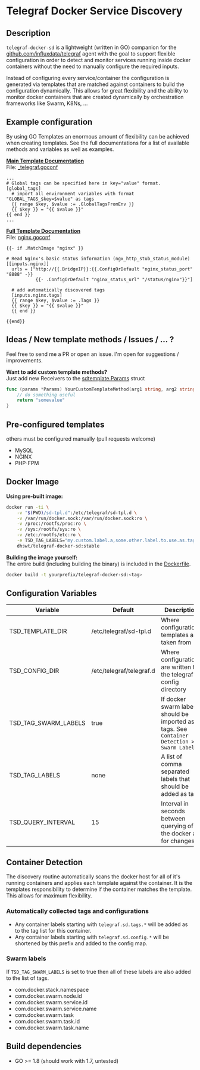 # Telegraf Docker Service Discovery

## Description
`telegraf-docker-sd` is a lightweight (written in GO) companion for the
[github.com/influxdata/telegraf](https://github.com/influxdata/telegraf)
agent with the goal to support flexible configuration in order to detect
and monitor services running inside docker containers without the need
to manually configure the required inputs.

Instead of configuring every service/container the configuration is
generated via templates that are matched against containers to build
the configuration dynamically. This allows for great flexibility and
the ability to monitor docker containers that are created dynamically by
orchestration frameworks like Swarm, K8Ns, ...

## Example configuration
By using GO Templates an enormous amount of flexibility can be achieved
when creating templates. See the full documentations for a list of
available methods and variables as well as examples.

**[Main Template Documentation](doc/MAIN_TEMPLATE.md)** \
File: [_telegraf.goconf](sd-tpl.d/_telegraf.goconf)
```
...
# Global tags can be specified here in key="value" format.
[global_tags]
  # import all environment variables with format "GLOBAL_TAGS_$key=$value" as tags
  {{ range $key, $value := .GlobalTagsFromEnv }}
  {{ $key }} = "{{ $value }}"
{{ end }}
...
```

**[Full Template Documentation](doc/CONTAINER_TEMPLATE.md)** \
File: [nginx.goconf](sd-tpl.d/nginx.goconf)
```
{{- if .MatchImage "nginx" }}

# Read Nginx's basic status information (ngx_http_stub_status_module)
[[inputs.nginx]]
  urls = ["http://{{.BridgeIP}}:{{.ConfigOrDefault "nginx_status_port" "8888" -}}
           {{- .ConfigOrDefault "nginx_status_url" "/status/nginx"}}"]

  # add automatically discovered tags
  [inputs.nginx.tags]
  {{ range $key, $value := .Tags }}
  {{ $key }} = "{{ $value }}"
  {{ end }}

{{end}}
```

## Ideas / New template methods / Issues / ... ?
Feel free to send me a PR or open an issue. I'm open for suggestions / improvements.

**Want to add custom template methods?** \
Just add new Receivers to the [sdtemplate.Params](sdtemplate/params.go) struct
```go
func (params *Params) YourCustomTemplateMethod(arg1 string, arg2 string, <<whatever>>) string {
    // do something useful
    return "somevalue"
}
```

## Pre-configured templates
others must be configured manually (pull requests welcome)
- MySQL
- NGINX
- PHP-FPM

## Docker Image
**Using pre-built image:**
```bash
docker run -ti \
    -v "$(PWD)/sd-tpl.d":/etc/telegraf/sd-tpl.d \
    -v /var/run/docker.sock:/var/run/docker.sock:ro \
    -v /proc:/rootfs/proc:ro \
    -v /sys:/rootfs/sys:ro \
    -v /etc:/rootfs/etc:ro \
    -e TSD_TAG_LABELS="my.custom.label.a,some.other.label.to.use.as.tags,..." \
    dhswt/telegraf-docker-sd:stable
```

**Building the image yourself:** \
The entire build (including building the binary) is included in the [Dockerfile](Dockerfile).
```bash
docker build -t yourprefix/telegraf-docker-sd:<tag>
```

## Configuration Variables
| Variable             | Default                  | Description                                                                                 |
| ---                  | ---                      | ---                                                                                         |
| TSD_TEMPLATE_DIR     | /etc/telegraf/sd-tpl.d   | Where configurations templates are taken from                                               |
| TSD_CONFIG_DIR       | /etc/telegraf/telegraf.d | Where configurations are written to, the telegraf config directory                          |
| TSD_TAG_SWARM_LABELS | true                     | If docker swarm labels should be imported as tags. See `Container Detection > Swarm Labels` |
| TSD_TAG_LABELS       | none                     | A list of comma separated labels that should be added as tags                               |
| TSD_QUERY_INTERVAL   | 15                       | Interval in seconds between querying of the docker api for changes                          |

## Container Detection
The discovery routine automatically scans the docker host for all of it's running containers and applies each template against the container.
It is the templates responsibility to determine if the container matches the template. This allows for maximum flexibility.

### Automatically collected tags and configurations
- Any container labels starting with `telegraf.sd.tags.*` will be added as to the tag list for this container.
- Any container labels starting with `telegraf.sd.config.*` will be shortened by this prefix and added to the config map.

### Swarm labels
If `TSD_TAG_SWARM_LABELS` is set to true then all of these labels are also added to the list of tags.
- com.docker.stack.namespace
- com.docker.swarm.node.id
- com.docker.swarm.service.id
- com.docker.swarm.service.name
- com.docker.swarm.task
- com.docker.swarm.task.id
- com.docker.swarm.task.name

## Build dependencies
- GO >= 1.8 (should work with 1.7, untested)
